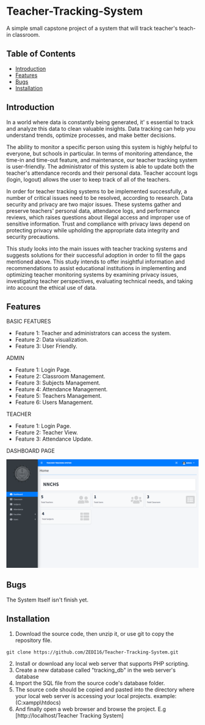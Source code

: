 # Teacher-Tracking-System
A simple small capstone project of a system that will track teacher's teach-in classroom.

## Table of Contents

- [Introduction](#introduction)
- [Features](#features)
- [Bugs](#bugs)
- [Installation](#installation)

## Introduction

In  a  world   where   data   is   constantly   being generated,   it' s   essential   to   track   and   analyze this   data   to   clean   valuable   insights.   Data tracking   can   help   you   understand   trends, optimize   processes,   and   make   better   decisions.

The ability to monitor a specific person using this system is highly helpful to everyone, but schools in particular.   In terms of monitoring attendance, the time-in and time-out feature, and maintenance, our teacher tracking system is user-friendly. The administrator of this system is able to update both the teacher's attendance records and their personal data. Teacher account logs (login, logout) allows the user to keep track of all of the teachers.

In order for teacher tracking systems to be implemented successfully, a number of critical issues need to be resolved, according to research. Data security and privacy are two major issues. These systems gather and preserve teachers' personal data, attendance logs, and performance reviews, which raises questions about illegal access and improper use of sensitive information. Trust and compliance with privacy laws depend on protecting privacy while upholding the appropriate data integrity and security precautions.

This study looks into the main issues with teacher tracking systems and suggests solutions for their successful adoption in order to fill the gaps mentioned above. This study intends to offer insightful information and recommendations to assist educational institutions in implementing and optimizing teacher monitoring systems by examining privacy issues, investigating teacher perspectives, evaluating technical needs, and taking into account the ethical use of data.


## Features

BASIC FEATURES

- Feature 1: Teacher and administrators can access the system.
- Feature 2: Data visualization.
- Feature 3: User Friendly.

ADMIN

- Feature 1: Login Page.
- Feature 2: Classroom Management.
- Feature 3: Subjects Management.
- Feature 4: Attendance Management.
- Feature 5: Teachers Management.
- Feature 6: Users Management.

TEACHER

- Feature 1: Login Page.
- Feature 2: Teacher View.
- Feature 3: Attendance Update.

DASHBOARD PAGE

![ProjectImage](https://github.com/ZEDI16/Teacher-Tracking-System/blob/main/assets/uploads/sdfsdf.png)

## Bugs

The System Itself isn't finish yet.


## Installation

1. Download the source code, then unzip it, or use git to copy the repository file. 
```shell
git clone https://github.com/ZEDI16/Teacher-Tracking-System.git
```
2. Install or download any local web server that supports PHP scripting.
3. Create a new database called "tracking_db" in the web server's database
4. Import the SQL file from the source code's database folder.
5. The source code should be copied and pasted into the directory where your local web server is accessing your local projects. example: (C:xampp\htdocs)
6. And finally open a web browser and browse the project. E.g [http://localhost/Teacher Tracking System]


